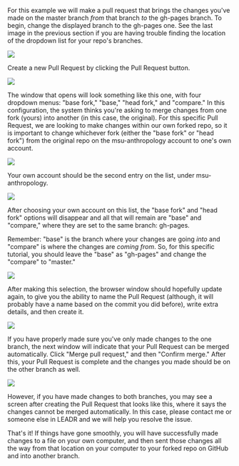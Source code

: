 For this example we will make a pull request that brings the changes you've made on the master branch _from_ that branch _to_ the gh-pages branch. To begin, change the displayed branch to the gh-pages one. See the last image in the previous section if you are having trouble finding the location of the dropdown list for your repo's branches.

![](https://github.com/msu-anthropology/daea-fs16/blob/master/wiki/pull-request-btn.png)

Create a new Pull Request by clicking the Pull Request button.

![](https://github.com/msu-anthropology/daea-fs16/blob/master/wiki/compare-repos.png)

The window that opens will look something like this one, with four dropdown menus: "base fork," "base," "head fork," and "compare." In this configuration, the system thinks you're asking to merge changes from one fork (yours) into another (in this case, the original). For this specific Pull Request, we are looking to make changes within our own forked repo, so it is important to change whichever fork (either the "base fork" or "head fork") from the original repo on the msu-anthropology account to one's own account.

![](https://github.com/msu-anthropology/daea-fs16/blob/master/wiki/change-base-fork.png)

Your own account should be the second entry on the list, under msu-anthropology.

![](https://github.com/msu-anthropology/daea-fs16/blob/master/wiki/compare-branches.png)

After choosing your own account on this list, the "base fork" and "head fork" options will disappear and all that will remain are "base" and "compare," where they are set to the same branch: gh-pages.

Remember: "base" is the branch where your changes are going _into_ and "compare" is where the changes are _coming from_. So, for this specific tutorial, you should leave the "base" as "gh-pages" and change the "compare" to "master."

![](https://github.com/msu-anthropology/daea-fs16/blob/master/wiki/create-pull-request.png)

After making this selection, the browser window should hopefully update again, to give you the ability to name the Pull Request (although, it will probably have a name based on the commit you did before), write extra details, and then create it.

![](https://github.com/msu-anthropology/daea-fs16/blob/master/wiki/complete-pull-request.png)

If you have properly made sure you've only made changes to the one branch, the next window will indicate that your Pull Request can be merged automatically. Click "Merge pull request," and then "Confirm merge." After this, your Pull Request is complete and the changes you made should be on the other branch as well.

![](https://github.com/msu-anthropology/daea-fs16/blob/master/wiki/conflicts.png)

However, if you have made changes to both branches, you may see a screen after creating the Pull Request that looks like this, where it says the changes cannot be merged automatically. In this case, please contact me or someone else in LEADR and we will help you resolve the issue.

That's it! If things have gone smoothly, you will have successfully made changes to a file on your own computer, and then sent those changes all the way from that location on your computer to your forked repo on GitHub and into another branch.